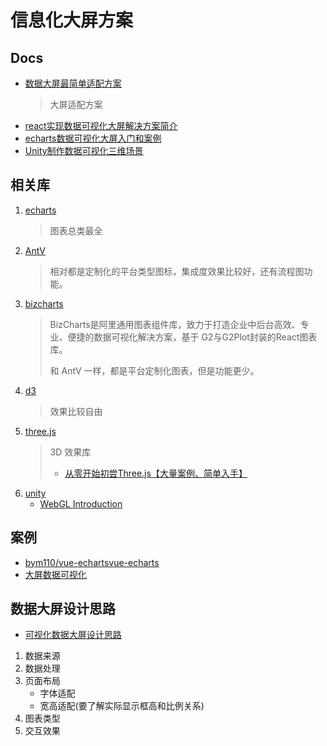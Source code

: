 # 信息化大屏方案

## Docs
- [数据大屏最简单适配方案](https://juejin.cn/post/7202598910337138748)
    > 大屏适配方案
- [react实现数据可视化大屏解决方案简介](https://zhuanlan.zhihu.com/p/627860270)
- [echarts数据可视化大屏入门和案例](https://www.bilibili.com/video/BV1f24y1x728?p=1)
- [Unity制作数据可视化三维场景](https://zhuanlan.zhihu.com/p/543948978)

## 相关库
1. [echarts](https://echarts.apache.org/zh/index.html)
    > 图表总类最全
2. [AntV](https://ant-design-charts.antgroup.com/)
    > 相对都是定制化的平台类型图标，集成度效果比较好，还有流程图功能。
3. [bizcharts](https://bizcharts.taobao.com/products/bizCharts)
    > BizCharts是阿里通用图表组件库，致力于打造企业中后台高效、专业、便捷的数据可视化解决方案，基于 G2与G2Plot封装的React图表库。
    >
    > 和 AntV 一样，都是平台定制化图表，但是功能更少。
4. [d3](https://d3js.org/)
    > 效果比较自由
5. [three.js](https://threejs.org/)
    > 3D 效果库
    >
    > - [从零开始初尝Three.js【大量案例、简单入手】](https://juejin.cn/post/6844904177345232903)
6. [unity](https://unity.cn/)
    - [WebGL Introduction](https://docs.unity3d.com/cn/2023.2/Manual/webgl-intro.html)

## 案例
- [bym110/vue-echartsvue-echarts](https://github.com/bym110/vue-echarts)
- [大屏数据可视化](https://yyhsong.github.io/iDataV/)

## 数据大屏设计思路
- [可视化数据大屏设计思路](https://developer.aliyun.com/article/1278020)

1. 数据来源
2. 数据处理
3. 页面布局
    - 字体适配
    - 宽高适配(要了解实际显示框高和比例关系)
4. 图表类型
5. 交互效果